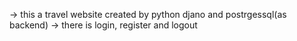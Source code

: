 -> this a travel website created by python djano and postrgessql(as backend)
-> there is login, register and logout
